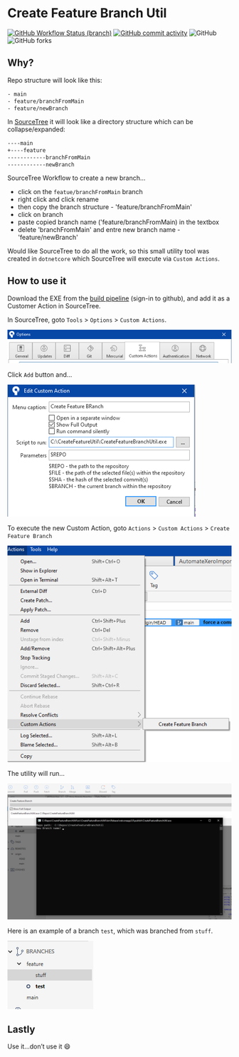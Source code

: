 # Create Feature Branch Util
[![GitHub Workflow Status (branch)](https://img.shields.io/github/workflow/status/rpbeukes/CreateFeatureBranchUtil/.NETCore/main)](https://github.com/rpbeukes/CreateFeatureBranchUtil/actions?query=branch%3Amain+) [![GitHub commit activity](https://img.shields.io/github/commit-activity/m/rpbeukes/CreateFeatureBranchUtil)](https://github.com/rpbeukes/CreateFeatureBranchUtil/pulse/monthly) ![GitHub](https://img.shields.io/github/license/rpbeukes/CreateFeatureBranchUtil) ![GitHub forks](https://img.shields.io/github/forks/rpbeukes/CreateFeatureBranchUtil?style=social)

## Why?
Repo structure will look like this:

```
- main
- feature/branchFromMain    
- feature/newBranch
```

In [SourceTree](https://www.sourcetreeapp.com/) it will look like a directory structure which can be collapse/expanded:
```
----main
+----feature
------------branchFromMain
------------newBranch
```

SourceTree Workflow to create a new branch...
- click on the `featue/branchFromMain` branch 
- right click and click rename
- then copy the branch structure - 'feature/branchFromMain'
- click on branch
- paste copied branch name ('feature/branchFromMain) in the textbox
- delete 'branchFromMain' and entre new branch name - 'feature/newBranch'

Would like SourceTree to do all the work, so this small utility tool was created in `dotnetcore` which SourceTree will execute via `Custom Actions`.

## How to use it
Download the EXE from the [build pipeline](https://github.com/rpbeukes/CreateFeatureBranchUtil/actions?query=branch%3Amain+) (sign-in to github), and add it as a Customer Action in SourceTree.

In SourceTree, goto `Tools` > `Options` > `Custom Actions`.

![SourceTree's Custom Actions](./images/customerActions.png)

Click `Add` button and...

![SourceTree's Custom Actions](./images/addCustomeAction.png)

To execute the new Custom Action, goto `Actions` > `Custom Actions` > `Create Feature Branch`

![SourceTree's Custom Actions](./images/executeAction.png)

The utility will run...

![SourceTree's Custom Actions](./images/execution.png)

Here is an example of a branch `test`, which was branched from `stuff`.

![SourceTree's Custom Actions](./images/endResult.png)

## Lastly

Use it…don’t use it :smile:
